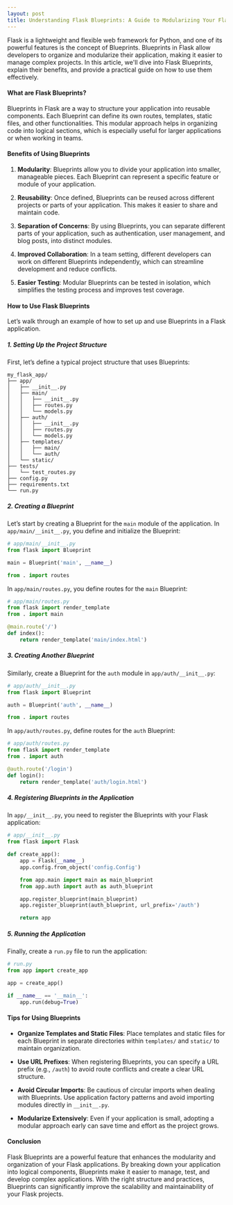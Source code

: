 ```yaml
---
layout: post
title: Understanding Flask Blueprints: A Guide to Modularizing Your Flask Application
---
```


Flask is a lightweight and flexible web framework for Python, and one of its powerful features is the concept of Blueprints. Blueprints in Flask allow developers to organize and modularize their application, making it easier to manage complex projects. In this article, we'll dive into Flask Blueprints, explain their benefits, and provide a practical guide on how to use them effectively.

#### **What are Flask Blueprints?**

Blueprints in Flask are a way to structure your application into reusable components. Each Blueprint can define its own routes, templates, static files, and other functionalities. This modular approach helps in organizing code into logical sections, which is especially useful for larger applications or when working in teams.

#### **Benefits of Using Blueprints**

1. **Modularity**: Blueprints allow you to divide your application into smaller, manageable pieces. Each Blueprint can represent a specific feature or module of your application.

2. **Reusability**: Once defined, Blueprints can be reused across different projects or parts of your application. This makes it easier to share and maintain code.

3. **Separation of Concerns**: By using Blueprints, you can separate different parts of your application, such as authentication, user management, and blog posts, into distinct modules.

4. **Improved Collaboration**: In a team setting, different developers can work on different Blueprints independently, which can streamline development and reduce conflicts.

5. **Easier Testing**: Modular Blueprints can be tested in isolation, which simplifies the testing process and improves test coverage.

#### **How to Use Flask Blueprints**

Let’s walk through an example of how to set up and use Blueprints in a Flask application.

##### **1. Setting Up the Project Structure**

First, let’s define a typical project structure that uses Blueprints:

```
my_flask_app/
├── app/
│   ├── __init__.py
│   ├── main/
│   │   ├── __init__.py
│   │   ├── routes.py
│   │   └── models.py
│   ├── auth/
│   │   ├── __init__.py
│   │   ├── routes.py
│   │   └── models.py
│   ├── templates/
│   │   ├── main/
│   │   └── auth/
│   └── static/
├── tests/
│   └── test_routes.py
├── config.py
├── requirements.txt
└── run.py
```

##### **2. Creating a Blueprint**

Let’s start by creating a Blueprint for the `main` module of the application. In `app/main/__init__.py`, you define and initialize the Blueprint:

```python
# app/main/__init__.py
from flask import Blueprint

main = Blueprint('main', __name__)

from . import routes
```

In `app/main/routes.py`, you define routes for the `main` Blueprint:

```python
# app/main/routes.py
from flask import render_template
from . import main

@main.route('/')
def index():
    return render_template('main/index.html')
```

##### **3. Creating Another Blueprint**

Similarly, create a Blueprint for the `auth` module in `app/auth/__init__.py`:

```python
# app/auth/__init__.py
from flask import Blueprint

auth = Blueprint('auth', __name__)

from . import routes
```

In `app/auth/routes.py`, define routes for the `auth` Blueprint:

```python
# app/auth/routes.py
from flask import render_template
from . import auth

@auth.route('/login')
def login():
    return render_template('auth/login.html')
```

##### **4. Registering Blueprints in the Application**

In `app/__init__.py`, you need to register the Blueprints with your Flask application:

```python
# app/__init__.py
from flask import Flask

def create_app():
    app = Flask(__name__)
    app.config.from_object('config.Config')

    from app.main import main as main_blueprint
    from app.auth import auth as auth_blueprint

    app.register_blueprint(main_blueprint)
    app.register_blueprint(auth_blueprint, url_prefix='/auth')

    return app
```

##### **5. Running the Application**

Finally, create a `run.py` file to run the application:

```python
# run.py
from app import create_app

app = create_app()

if __name__ == '__main__':
    app.run(debug=True)
```

#### **Tips for Using Blueprints**

- **Organize Templates and Static Files**: Place templates and static files for each Blueprint in separate directories within `templates/` and `static/` to maintain organization.
  
- **Use URL Prefixes**: When registering Blueprints, you can specify a URL prefix (e.g., `/auth`) to avoid route conflicts and create a clear URL structure.

- **Avoid Circular Imports**: Be cautious of circular imports when dealing with Blueprints. Use application factory patterns and avoid importing modules directly in `__init__.py`.

- **Modularize Extensively**: Even if your application is small, adopting a modular approach early can save time and effort as the project grows.

#### **Conclusion**

Flask Blueprints are a powerful feature that enhances the modularity and organization of your Flask applications. By breaking down your application into logical components, Blueprints make it easier to manage, test, and develop complex applications. With the right structure and practices, Blueprints can significantly improve the scalability and maintainability of your Flask projects.
